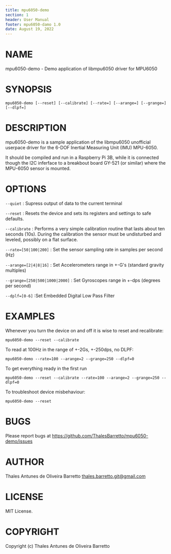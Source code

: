 ```yaml
---
title: mpu6050-demo
section: 1
header: User Manual
footer: mpu6050-damo 1.0
date: August 19, 2022
---
```


NAME
====

mpu6050-demo - Demo application of libmpu6050 driver for MPU6050

SYNOPSIS
========

`mpu6050-demo [--reset] [--calibrate] [--rate=] [--arange=] [--grange=] [--dlpf=]`

DESCRIPTION
===========

mpu6050-demo is a sample application of the libmpu6050 unofficial userpace driver for the 6-DOF Inertial Measuring Unit (IMU) MPU-6050.

It should be compiled and run in a Raspberry Pi 3B, while it is connected though the I2C inferface to a breakbout board GY-521 (or similar)  where the MPU-6050 sensor is mounted.

OPTIONS
=======

`--quiet`
: Supress output of data to the current terminal

`--reset`
: Resets the device and sets its registers and settings to safe defaults.

`--calibrate`
: Performs a very simple calibration routine that lasts about ten seconds (10s). During the calibration the sensor must be undisturbed and leveled, possibly on a flat surface.

`--rate=[50|100|200]`
: Set the sensor sampling rate in samples per second (Hz)

`--arange=[2|4|8|16]`
: Set Accelerometers range in +-G's (standard gravity multiples)

`--grange=[250|500|1000|2000]`
: Set Gyroscopes range in +-dps (degrees per second)

`--dplf=[0-6]`
:Set Embedded Digital Low Pass Filter

EXAMPLES
========

Whenever you turn the device on and off it is wise to reset and recalibrate:

`mpu6050-demo --reset --calibrate`

To read at 100Hz in the range of +-2Gs, +-250dps, no DLPF:

`mpu6050-demo --rate=100 --arange=2 --grange=250 --dlpf=0`

To get everything ready in the first run

`mpu6050-demo --reset --calibrate --rate=100 --arange=2 --grange=250 --dlpf=0`

To troubleshoot device misbehaviour:

`mpu6050-demo --reset`

BUGS
====

Please report bugs at https://github.com/ThalesBarretto/mpu6050-demo/issues

AUTHOR
======

Thales Antunes de Oliveira Barretto <thales.barretto.git@gmail.com>

LICENSE
=======

MIT License.

COPYRIGHT
========

Copyright (c) Thales Antunes de Oliveira Barretto


